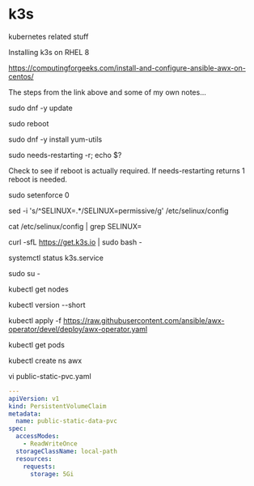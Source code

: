 # k3s

kubernetes related stuff

Installing k3s on RHEL 8

https://computingforgeeks.com/install-and-configure-ansible-awx-on-centos/

The steps from the link above and some of my own notes...

sudo dnf -y update

sudo reboot



sudo dnf -y install yum-utils

sudo needs-restarting -r; echo $?

Check to see if reboot is actually required. If needs-restarting returns 1 reboot is needed.


sudo setenforce 0

sed -i 's/^SELINUX=.*/SELINUX=permissive/g' /etc/selinux/config

cat /etc/selinux/config | grep SELINUX=

curl -sfL https://get.k3s.io | sudo bash -

systemctl status k3s.service

sudo su -

kubectl get nodes

kubectl version --short

kubectl apply -f https://raw.githubusercontent.com/ansible/awx-operator/devel/deploy/awx-operator.yaml

kubectl get pods

kubectl create ns awx

vi public-static-pvc.yaml

```yaml
---
apiVersion: v1
kind: PersistentVolumeClaim
metadata:
  name: public-static-data-pvc
spec:
  accessModes:
    - ReadWriteOnce
  storageClassName: local-path
  resources:
    requests:
      storage: 5Gi
```
